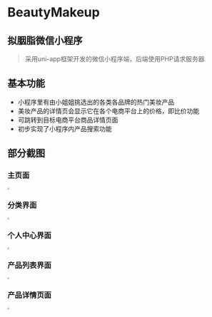 # BeautyMakeup

## 拟胭脂微信小程序

> 采用uni-app框架开发的微信小程序端，后端使用PHP请求服务器

## 基本功能

- 小程序里有由小姐姐挑选出的各类各品牌的热门美妆产品
- 美妆产品的详情页会显示它在各个电商平台上的价格，即比价功能
- 可跳转到目标电商平台商品详情页面
- 初步实现了小程序内产品搜索功能

## 部分截图

### 主页面

<img src="http://120.55.87.80/img/拟胭脂截图/1.png" style="zoom: 25%;" />



### 分类界面

<img src="http://120.55.87.80/img/拟胭脂截图/2.png" style="zoom: 25%;" />

### 个人中心界面

<img src="http://120.55.87.80/img/拟胭脂截图/3.png" style="zoom:25%;" />

### 产品列表界面

<img src="http://120.55.87.80/img/拟胭脂截图/4.png" style="zoom:25%;" />

### 产品详情页面

<img src="http://120.55.87.80/img/拟胭脂截图/5.png" style="zoom:25%;" />